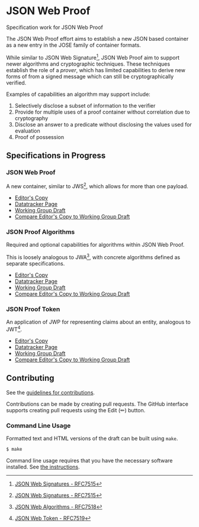 # JSON Web Proof

Specification work for JSON Web Proof

The JSON Web Proof effort aims to establish a new JSON based container as a new entry in the JOSE family of container formats.

While similar to JSON Web Signature[^JWS], JSON Web Proof aim to support newer algorithms and cryptographic techniques. These techniques establish the role of a *prover*, which has limited capabilities to derive new forms of from a signed message which can still be cryptographically verified.

Examples of capabilities an algorithm may support include:

1. Selectively disclose a subset of information to the verifier
2. Provide for multiple uses of a proof container without correlation due to cryptography
3. Disclose an answer to a predicate without disclosing the values used for evaluation
4. Proof of possession

## Specifications in Progress

### JSON Web Proof

A new container, similar to JWS[^JWS], which allows for more than one payload.

* [Editor's Copy](https://ietf-wg-jose.github.io/json-web-proof/#go.draft-ietf-jose-json-web-proof.html)
* [Datatracker Page](https://datatracker.ietf.org/doc/draft-ietf-jose-json-web-proof)
* [Working Group Draft](https://datatracker.ietf.org/doc/html/draft-ietf-jose-json-web-proof)
* [Compare Editor's Copy to Working Group Draft](https://ietf-wg-jose.github.io/json-web-proof/#go.draft-ietf-jose-json-web-proof.diff)

### JSON Proof Algorithms

Required and optional capabilities for algorithms within JSON Web Proof. 

This is loosely analogous to JWA[^JWA], with concrete algorithms defined as separate specifications.

* [Editor's Copy](https://ietf-wg-jose.github.io/json-web-proof/#go.draft-ietf-jose-json-proof-algorithms.html)
* [Datatracker Page](https://datatracker.ietf.org/doc/draft-ietf-jose-json-proof-algorithms)
* [Working Group Draft](https://datatracker.ietf.org/doc/html/draft-ietf-jose-json-proof-algorithms)
* [Compare Editor's Copy to Working Group Draft](https://ietf-wg-jose.github.io/json-web-proof/#go.draft-ietf-jose-json-proof-algorithms.diff)

### JSON Proof Token

An application of JWP for representing claims about an entity, analogous to  JWT[^JWT].

* [Editor's Copy](https://ietf-wg-jose.github.io/json-web-proof/#go.draft-ietf-jose-json-proof-token.html)
* [Datatracker Page](https://datatracker.ietf.org/doc/draft-ietf-jose-json-proof-token)
* [Working Group Draft](https://datatracker.ietf.org/doc/html/draft-ietf-jose-json-proof-token)
* [Compare Editor's Copy to Working Group Draft](https://ietf-wg-jose.github.io/json-web-proof/#go.draft-ietf-jose-json-proof-token.diff)

## Contributing

See the
[guidelines for contributions](https://github.com/ietf-wg-jose/json-web-proof/blob/main/CONTRIBUTING.md).

Contributions can be made by creating pull requests.
The GitHub interface supports creating pull requests using the Edit (✏) button.


### Command Line Usage

Formatted text and HTML versions of the draft can be built using `make`.

```sh
$ make
```

[^JWS]: [JSON Web Signatures - RFC7515](JWS)
[^JWK]: [JSON Web Keys - RFC7517](JWK)
[^JWA]: [JSON Web Algorithms - RFC7518](JWA)
[^JWT]: [JSON Web Token - RFC7519](JWT)

[JWS]: https://datatracker.ietf.org/doc/html/rfc7515
[JWK]: https://datatracker.ietf.org/doc/html/rfc7517
[JWA]: https://datatracker.ietf.org/doc/html/rfc7518
[JWT]: https://datatracker.ietf.org/doc/html/rfc7519

Command line usage requires that you have the necessary software installed.  See
[the instructions](https://github.com/martinthomson/i-d-template/blob/main/doc/SETUP.md).


